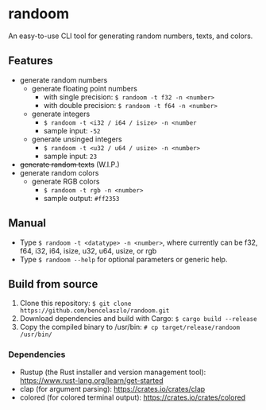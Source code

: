 # randoom
An easy-to-use CLI tool for generating random numbers, texts, and colors.

## Features

- generate random numbers
  - generate floating point numbers
    - with single precision: `$ randoom -t f32 -n <number>`
    - with double precision: `$ randoom -t f64 -n <number>`
  - generate integers
    - `$ randoom -t <i32 / i64 / isize> -n <number`
    - sample input: `-52`
  - generate unsinged integers
    - `$ randoom -t <u32 / u64 / usize> -n <number>`
    - sample input: `23`
- ~~generate random texts~~ (W.I.P.)
- generate random colors
  - generate RGB colors
    - `$ randoom -t rgb -n <number>`
    - sample output: `#ff2353`

## Manual

- Type `$ randoom -t <datatype> -n <number>`, where <datatype> currently can be f32, f64, i32, i64, isize, u32, u64, usize, or rgb
- Type `$ randoom --help` for optional parameters or generic help.

## Build from source

1. Clone this repository: `$ git clone https://github.com/bencelaszlo/randoom.git`
2. Download dependencies and build with Cargo: `$ cargo build --release`
3. Copy the compiled binary to /usr/bin: `# cp target/release/randoom /usr/bin/`

### Dependencies

- Rustup (the Rust installer and version management tool): https://www.rust-lang.org/learn/get-started
- clap (for argument parsing): https://crates.io/crates/clap
- colored (for colored terminal output): https://crates.io/crates/colored

